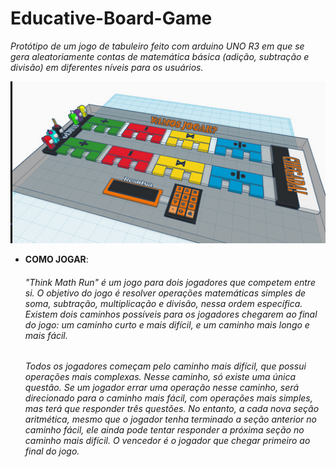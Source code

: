 # Educative-Board-Game

*Protótipo de um jogo de tabuleiro feito com arduino UNO R3 em que se gera aleatoriamente contas de matemática básica (adição, subtração e divisão) em diferentes níveis para os usuários.*

<p align="center">
  <img src="img/design.png" />
</p>

* **COMO JOGAR**:

  ###### "Think Math Run" é um jogo para dois jogadores que competem entre si. O objetivo do jogo é resolver operações matemáticas simples de soma, subtração, multiplicação e divisão, nessa ordem específica. Existem dois caminhos possíveis para os jogadores chegarem ao final do jogo: um caminho curto e mais difícil, e um caminho mais longo e mais fácil.
  ###### Todos os jogadores começam pelo caminho mais difícil, que possui operações mais complexas. Nesse caminho, só existe uma única questão. Se um jogador errar uma operação nesse caminho, será direcionado para o caminho mais fácil, com operações mais simples, mas terá que responder três questões. No entanto, a cada nova seção aritmética, mesmo que o jogador tenha terminado a seção anterior no caminho fácil, ele ainda pode tentar responder a próxima seção no caminho mais difícil. O vencedor é o jogador que chegar primeiro ao final do jogo.

